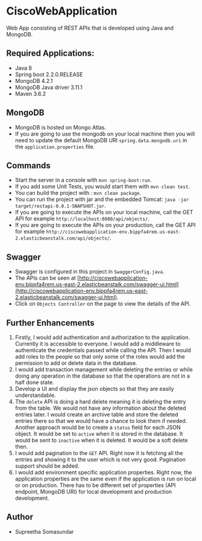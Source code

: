 # CiscoWebApplication
Web App consisting of REST APIs that is developed using Java and MongoDB.

## Required Applications:

- Java 8
- Spring boot 2.2.0.RELEASE
- MongoDB 4.2.1
- MongoDB Java driver 3.11.1
- Maven 3.6.2

## MongoDB

- MongoDB is hosted on Mongo Atlas.
- If you are going to use the mongodb on your local machine then you will need to update the default MongoDB URI `spring.data.mongodb.uri` in the `application.properties` file.

## Commands

- Start the server in a console with `mvn spring-boot:run`.
- If you add some Unit Tests, you would start them with `mvn clean test`.
- You can build the project with : `mvn clean package`.
- You can run the project with jar and the embedded Tomcat: `java -jar target/restapi-0.0.1-SNAPSHOT.jar`.
- If you are going to execute the APIs on your local machine, call the GET API for example `http://localhost:8080/api/objects/`.
- If you are going to execute the APIs on your production, call the GET API for example `http://ciscowebapplication-env.bippfa4rem.us-east-2.elasticbeanstalk.com/api/objects/`.

## Swagger
- Swagger is configured in this project in `SwaggerConfig.java`.
- The APIs can be seen at [http://ciscowebapplication-env.bippfa4rem.us-east-2.elasticbeanstalk.com/swagger-ui.html](http://ciscowebapplication-env.bippfa4rem.us-east-2.elasticbeanstalk.com/swagger-ui.html).
- Click on `Objects Controller` on the page to view the details of the API.

## Further Enhancements
1. Firstly, I would add authentication and authorization to the application. Currently it is accessible to everyone. I would add a middleware to authenticate the credentials passed while calling the API. Then I would add roles to the people so that only some of the roles would add the permission to add or delete data in the database.
2. I would add transaction management while deleting the entries or while doing any operation in the database so that the operations are not in a half done state.
3. Develop a UI and display the json objects so that they are easily understandable.
4. The `delete` API is doing a hard delete meaning it is deleting the entry from the table. We would not have any information about the deleted entries later. I would create an archive table and store the deleted entries there so that we would have a chance to look them if needed. Another approach would be to create a `status` field for each JSON object. It would be set to `active` when it is stored in the database. It would be sent to `inactive` when it is deleted. It would be a soft delete then.
5. I would add pagination to the `GET` API. Right now it is fetching all the entries and showing it to the user which is not very good. Pagination support should be added.
6. I would add environment specific application properties. Right now, the application properties are the same even if the application is run on local or on production. There has to be different set of properties (API endpoint, MongoDB URI) for local development and production development. 

## Author
- Supreetha Somasundar

